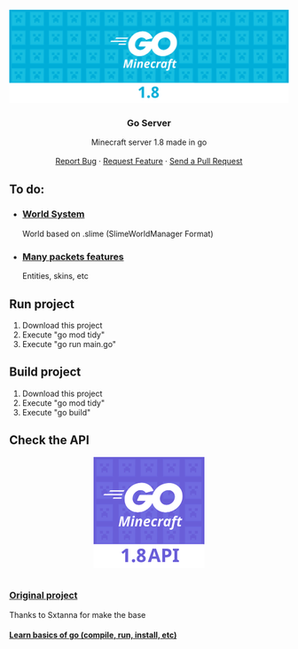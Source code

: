 <p align="center">
  <img src="github/background.png" alt="logo">

  <h3 align="center">Go Server</h3>

  <p align="center">
    Minecraft server 1.8 made in go
    <br />
    <br />
    <a href="https://github.com/MineLC/Go-Server/issues">Report Bug</a>
    ·
    <a href="https://github.com/MineLC/Go-Server/issues">Request Feature</a>
    ·
    <a href="https://github.com/MineLC/Go-Server/pulls">Send a Pull Request</a>
  </p>
  
  <h2>To do:</h2>
  <ul>
    <li>
      <h3>
        <a href="https://www.spigotmc.org/resources/slimeworldmanager.69974/">World System</a>
      </h3>
      <p>World based on .slime (SlimeWorldManager Format)</p>
    </li>
    <li>
      <h3>
        <a href="https://wiki.vg/Protocol">Many packets features</a>
      </h3>
      <p>Entities, skins, etc</p>
    </li>
  </ul>

  <h2>Run project</h2>
  <ol>
    <li>Download this project</li>
    <li>Execute "go mod tidy"</li>
    <li>Execute "go run main.go"</li>
  </ol>

  <h2>Build project</h2>
  <ol>
    <li>Download this project</li>
    <li>Execute "go mod tidy"</li>
    <li>Execute "go build"</li>
  </ol>
    
  <h2 > Check the API </h2>
  <a href="https://github.com/MineLC/Go-Server-api/"><img style=" width: 200px; height: 200px; display: block; margin-left: auto; margin-right: auto;" src="github/api.png"></a>

  <br>
  <h3>
    <a href="https://github.com/GoLangMc/minecraft-server">Original project</a>
  </h3>
  <p>
    Thanks to Sxtanna for make the base
  </p>
  <h4>
    <a href="https://go.dev/doc/tutorial/getting-started#write-more">Learn basics of go (compile, run, install, etc)</a>
  </h4>
</p>